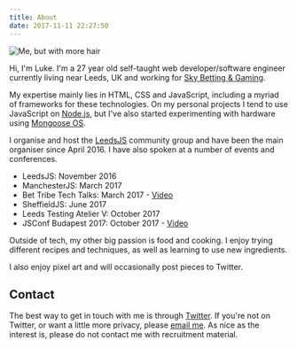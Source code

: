 ```yaml
---
title: About
date: 2017-11-11 22:27:50
---
```

![Me, but with more hair](/img/luke-bonaccorsi.jpg)

Hi, I'm Luke. I'm a 27 year old self-taught web developer/software engineer currently living near Leeds, UK and working for [Sky Betting & Gaming](https://www.skybetcareers.com/).

My expertise mainly lies in HTML, CSS and JavaScript, including a myriad of frameworks for these technologies. On my personal projects I tend to use JavaScript on [Node.js](https://nodejs.org), but I've also started experimenting with hardware using [Mongoose OS](https://mongoose-os.com/).

I organise and host the [LeedsJS](https://www.meetup.com/LeedsJS/) community group and have been the main organiser since April 2016. I have also spoken at a number of events and conferences.

- LeedsJS: November 2016
- ManchesterJS: March 2017
- Bet Tribe Tech Talks: March 2017 - [Video](https://www.youtube.com/watch?v=-fR9lc3AKtw)
- SheffieldJS: June 2017
- Leeds Testing Atelier V: October 2017
- JSConf Budapest 2017: October 2017 - [Video](https://www.youtube.com/watch?v=dAqKa3waNx8)

Outside of tech, my other big passion is food and cooking. I enjoy trying different recipes and techniques, as well as learning to use new ingredients.

I also enjoy pixel art and will occasionally post pieces to Twitter.

## Contact
The best way to get in touch with me is through [Twitter](https://twitter.com/LukeB_UK). If you're not on Twitter, or want a little more privacy, please [email me](mailto:luke@lukeb.co.uk). As nice as the interest is, please do not contact me with recruitment material.
